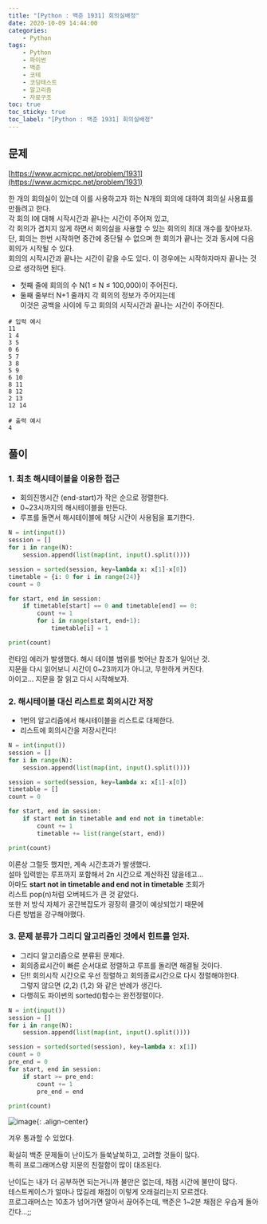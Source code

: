 ```yaml
---
title: "[Python : 백준 1931] 회의실배정"
date: 2020-10-09 14:44:00
categories:
    - Python
tags:
    - Python
    - 파이썬
    - 백준
    - 코테
    - 코딩테스트
    - 알고리즘
    - 자료구조
toc: true
toc_sticky: true
toc_label: "[Python : 백준 1931] 회의실배정"
---
```

## 문제
[https://www.acmicpc.net/problem/1931](https://www.acmicpc.net/problem/1931)  
  
한 개의 회의실이 있는데 이를 사용하고자 하는 N개의 회의에 대하여 회의실 사용표를 만들려고 한다.  
각 회의 I에 대해 시작시간과 끝나는 시간이 주어져 있고,  
각 회의가 겹치지 않게 하면서 회의실을 사용할 수 있는 회의의 최대 개수를 찾아보자.  
단, 회의는 한번 시작하면 중간에 중단될 수 없으며 한 회의가 끝나는 것과 동시에 다음 회의가 시작될 수 있다.  
회의의 시작시간과 끝나는 시간이 같을 수도 있다. 이 경우에는 시작하자마자 끝나는 것으로 생각하면 된다.  

- 첫째 줄에 회의의 수 N(1 ≤ N ≤ 100,000)이 주어진다.
- 둘째 줄부터 N+1 줄까지 각 회의의 정보가 주어지는데  
이것은 공백을 사이에 두고 회의의 시작시간과 끝나는 시간이 주어진다.

```
# 입력 예시
11
1 4
3 5
0 6
5 7
3 8
5 9
6 10
8 11
8 12
2 13
12 14

# 출력 예시
4
```

## 풀이
### 1. 최초 해시테이블을 이용한 접근
- 회의진행시간 (end-start)가 작은 순으로 정렬한다.
- 0~23시까지의 해시테이블을 만든다.
- 루프를 돌면서 해시테이블에 해당 시간이 사용됨을 표기한다.

```python
N = int(input())
session = []
for i in range(N):
    session.append(list(map(int, input().split())))

session = sorted(session, key=lambda x: x[1]-x[0])
timetable = {i: 0 for i in range(24)}
count = 0

for start, end in session:
    if timetable[start] == 0 and timetable[end] == 0:
        count += 1
        for i in range(start, end+1):
            timetable[i] = 1

print(count)
```

런타임 에러가 발생했다. 해시 테이블 범위를 벗어난 참조가 일어난 것.  
지문을 다시 읽어보니 시간이 0~23까지가 아니고, 무한하게 커진다.  
아이고... 지문을 잘 읽고 다시 시작해보자.
  
### 2. 해시테이블 대신 리스트로 회의시간 저장
- 1번의 알고리즘에서 해시테이블을 리스트로 대체한다.
- 리스트에 회의시간을 저장시킨다!

```python
N = int(input())
session = []
for i in range(N):
    session.append(list(map(int, input().split())))

session = sorted(session, key=lambda x: x[1]-x[0])
timetable = []
count = 0

for start, end in session:
    if start not in timetable and end not in timetable:
        count += 1
        timetable += list(range(start, end))

print(count)
```

이론상 그럴듯 했지만, 계속 시간초과가 발생했다.  
설마 입력받는 루프까지 포함해서 2n 시간으로 계산하진 않을테고...  
아마도 **start not in timetable and end not in timetable** 조회가  
리스트 pop(n)처럼 오버헤드가 큰 것 같았다.  
또한 저 방식 자체가 공간복잡도가 굉장히 클것이 예상되었기 때문에  
다른 방법을 강구해야했다.  
  
### 3. 문제 분류가 그리디 알고리즘인 것에서 힌트를 얻자.
- 그리디 알고리즘으로 분류된 문제다.
- 회의종료시간이 빠른 순서대로 정렬하고 루프를 돌리면 해결될 것이다.
- 단!! 회의시작 시간으로 우선 정렬하고 회의종료시간으로 다시 정렬해야한다.  
그렇지 않으면 (2,2) (1,2) 와 같은 반례가 생긴다.
- 다행히도 파이썬의 sorted()함수는 완전정렬이다.

```python
N = int(input())
session = []
for i in range(N):
    session.append(list(map(int, input().split())))

session = sorted(sorted(session), key=lambda x: x[1])
count = 0
pre_end = 0
for start, end in session:
    if start >= pre_end:
        count += 1
        pre_end = end
        
print(count)
```

![image](https://user-images.githubusercontent.com/37354145/95546707-44971680-0a3c-11eb-92b3-7655e3366907.png){: .align-center}

겨우 통과할 수 있었다.  
  
확실히 백준 문제들이 난이도가 들쑥날쑥하고, 고려할 것들이 많다.  
특히 프로그래머스랑 지문의 친절함이 많이 대조된다.  
  
난이도는 내가 더 공부하면 되는거니까 불만은 없는데, 채점 시간에 불만이 많다.  
테스트케이스가 얼마나 많길레 채점이 이렇게 오래걸리는지 모르겠다.  
프로그래머스는 10초가 넘어가면 알아서 끊어주는데, 백준은 1~2분 채점은 우습게 돌아간다...;;  
